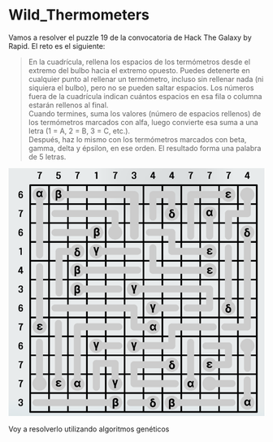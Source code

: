 # Wild_Thermometers
 Vamos a resolver el puzzle 19 de la convocatoria de Hack The Galaxy by Rapid.
El reto es el siguiente:
> En la cuadrícula, rellena los espacios de los termómetros desde el extremo del bulbo hacia el extremo opuesto. Puedes detenerte en cualquier punto al rellenar un termómetro, incluso sin rellenar nada (ni siquiera el bulbo), pero no se pueden saltar espacios.
Los números fuera de la cuadrícula indican cuántos espacios en esa fila o columna estarán rellenos al final.\
Cuando termines, suma los valores (número de espacios rellenos) de los termómetros marcados con alfa, luego convierte esa suma a una letra (1 = A, 2 = B, 3 = C, etc.).\
Después, haz lo mismo con los termómetros marcados con beta, gamma, delta y épsilon, en ese orden.
El resultado forma una palabra de 5 letras.


 ![Cuadrícula de termómetros](puzzle_19.png)

 Voy a resolverlo utilizando algoritmos genéticos
